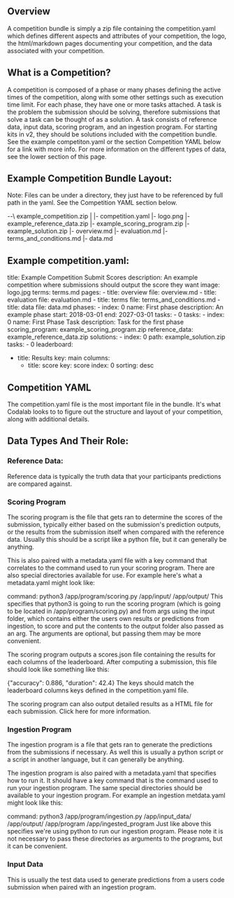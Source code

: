 ## Overview
A competition bundle is simply a zip file containing the competition.yaml which defines different aspects and attributes of your competition, the logo, the html/markdown pages documenting your competition, and the data associated with your competition.

## What is a Competition?
A competition is composed of a phase or many phases defining the active times of the competition, along with some other settings such as execution time limit. For each phase, they have one or more tasks attached. A task is the problem the submission should be solving, therefore submissions that solve a task can be thought of as a solution. A task consists of reference data, input data, scoring program, and an ingestion program. For starting kits in v2, they should be solutions included with the competition bundle. See the example competiton.yaml or the section Competition YAML below for a link with more info. For more information on the different types of data, see the lower section of this page.

## Example Competition Bundle Layout:

Note: Files can be under a directory, they just have to be referenced by full path in the yaml. See the Competition YAML section below.


--\ example_competition.zip
  |
  |- competition.yaml
  |- logo.png
  |- example_reference_data.zip
  |- example_scoring_program.zip
  |- example_solution.zip
  |- overview.md
  |- evaluation.md
  |- terms_and_conditions.md
  |- data.md

## Example competition.yaml:
title: Example Competition Submit Scores
description: An example competition where submissions should output the score they want
image: logo.jpg
terms: terms.md
pages:
    - title: overview
      file: overview.md
    - title: evaluation
      file: evaluation.md
    - title: terms
      file: terms_and_conditions.md
    - title: data
      file: data.md
phases:
    - index: 0
      name: First phase
      description: An example phase
      start: 2018-03-01
      end: 2027-03-01
      tasks:
        - 0
tasks:
    - index: 0
      name: First Phase Task
      description: Task for the first phase
      scoring_program: example_scoring_program.zip
      reference_data: example_reference_data.zip
solutions:
    - index: 0
      path: example_solution.zip
      tasks:
        - 0
leaderboard:
  - title: Results
    key: main
    columns:
      - title: score
        key: score
        index: 0
        sorting: desc

## Competition YAML
The competition.yaml file is the most important file in the bundle. It's what Codalab looks to to figure out the structure and layout of your competition, along with additional details. 

## Data Types And Their Role:
### Reference Data:
Reference data is typically the truth data that your participants predictions are compared against.

### Scoring Program
The scoring program is the file that gets ran to determine the scores of the submission, typically either based on the submission's prediction outputs, or the results from the submission itself when compared with the reference data. Usually this should be a script like a python file, but it can generally be anything.

This is also paired with a metadata.yaml file with a key command that correlates to the command used to run your scoring program. There are also special directories available for use. For example here's what a metadata.yaml might look like:

command: python3 /app/program/scoring.py /app/input/ /app/output/
This specifies that python3 is going to run the scoring program (which is going to be located in /app/program/scoring.py) and from args using the input folder, which contains either the users own results or predictions from ingestion, to score and put the contents to the output folder also passed as an arg. The arguments are optional, but passing them may be more convenient.

The scoring program outputs a scores.json file containing the results for each columns of the leaderboard. After computing a submission, this file should look like something like this:

{"accuracy": 0.886, "duration": 42.4}
The keys should match the leaderboard columns keys defined in the competition.yaml file.

The scoring program can also output detailed results as a HTML file for each submission. Click here for more information.

### Ingestion Program
The ingestion program is a file that gets ran to generate the predictions from the submissions if necessary. As well this is usually a python script or a script in another language, but it can generally be anything.

The ingestion program is also paired with a metadata.yaml that specifies how to run it. It should have a key command that is the command used to run your ingestion program. The same special directories should be available to your ingestion program. For example an ingestion metdata.yaml might look like this:

command: python3 /app/program/ingestion.py /app/input_data/ /app/output/ /app/program /app/ingested_program
Just like above this specifies we're using python to run our ingestion program. Please note it is not necessary to pass these directories as arguments to the programs, but it can be convenient.

### Input Data
This is usually the test data used to generate predictions from a users code submission when paired with an ingestion program.
